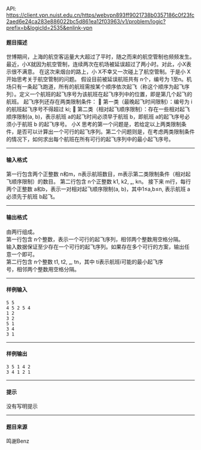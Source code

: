 API: https://client.vpn.nuist.edu.cn/https/webvpn893ff9021738b0357186c0f23fc2aed6e24ca283e886022bc5d861ea12f03963/v1/problem/logic?prefix=b&logicId=2535&enlink-vpn

#### 题目描述

世博期间，上海的航空客运量大大超过了平时，随之而来的航空管制也频频发生。最近，小X就因为航空管制，连续两次在机场被延误超过了两小时。对此，小X表示很不满意。 在这次来烟台的路上，小 X不幸又一次碰上了航空管制。于是小 X开始思考关于航空管制的问题。 假设目前被延误航班共有 n个，编号为 1至n。机场只有一条起飞跑道，所有的航班需按某个顺序依次起飞（称这个顺序为起飞序列）。定义一个航班的起飞序号为该航班在起飞序列中的位置，即是第几个起飞的航班。 起飞序列还存在两类限制条件：  第一类（最晚起飞时间限制）：编号为 i的航班起飞序号不得超过 ki;  第二类（相对起飞顺序限制）：存在一些相对起飞顺序限制(a, b)，表示航班 a的起飞时间必须早于航班 b，即航班 a的起飞序号必须小于航班 b 的起飞序号。 小X 思考的第一个问题是，若给定以上两类限制条件，是否可以计算出一个可行的起飞序列。第二个问题则是，在考虑两类限制条件的情况下，如何求出每个航班在所有可行的起飞序列中的最小起飞序号。

---

#### 输入格式

第一行包含两个正整数 n和m，n表示航班数目，m表示第二类限制条件（相对起飞顺序限制）的数目。 第二行包含 n个正整数 k1, k2, „, kn。 接下来 m行，每行两个正整数 a和b，表示一对相对起飞顺序限制(a, b)，其中1≤a,b≤n, 表示航班 a必须先于航班 b起飞。

---

#### 输出格式

由两行组成。  
第一行包含 n个整数，表示一个可行的起飞序列，相邻两个整数用空格分隔。  
输入数据保证至少存在一个可行的起飞序列。如果存在多个可行的方案，输出任  
意一个即可。  
第二行包含 n个整数 t1, t2, „, tn，其中 ti表示航班i可能的最小起飞序  
号，相邻两个整数用空格分隔。

---

#### 样例输入
```
5 5 
4 5 2 5 4 
1 2 
3 2 
5 1 
3 4 
3 1 
```

---

#### 样例输出
```
3 5 1 4 2 
3 4 1 2 1 
```

---

#### 提示

没有写明提示

---

#### 题目来源

鸣谢Benz